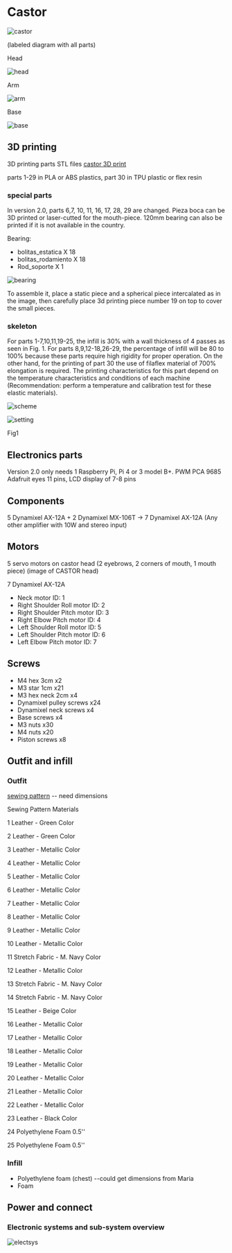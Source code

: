 # Castor

![castor](https://github.com/NatalieLeung03/castor/blob/main/CASTORv2.0Brazil.png)

(labeled diagram with all parts)

Head

![head](https://github.com/NatalieLeung03/castor/blob/main/head-labelled.JPG)

Arm

![arm](https://github.com/NatalieLeung03/castor/blob/main/arm-labelled.JPG)

Base

![base](https://github.com/NatalieLeung03/castor/blob/main/base-labelled.JPG)

## 3D printing
3D printing parts STL files
[castor 3D print](https://github.com/NatalieLeung03/castor/tree/main/castor-design-master)

parts 1-29 in PLA or ABS plastics, part 30 in TPU plastic or flex resin

### special parts
In version 2.0, parts 6,7, 10, 11, 16, 17, 28, 29 are changed. Pieza boca can be 3D printed or laser-cutted for the mouth-piece. 120mm bearing can also be printed if it is not available in the country.

Bearing: 
- bolitas_estatica X 18
- bolitas_rodamiento X 18
- Rod_soporte X 1

![bearing](https://github.com/NatalieLeung03/castor/blob/main/castor-design-master/3d_print_bearing.png)

To assemble it, place a static piece and a spherical piece intercalated as in the image, then carefully place 3d printing piece number 19 on top to cover the small pieces.

### skeleton
For parts 1-7,10,11,19-25, the infill is 30% with a wall thickness of 4 passes as seen in Fig. 1. 
For parts 8,9,12-18,26-29, the percentage of infill will be 80 to 100% because these parts require high rigidity for proper operation. On the other hand, for the printing of part 30 the use of filaflex material of 700% elongation is required. The printing characteristics for this part depend on the temperature characteristics and conditions of each machine (Recommendation: perform a temperature and calibration test for these elastic materials).

![scheme](https://github.com/NatalieLeung03/castor/blob/main/castor-design-master/scheme2.0.png)

![setting](https://github.com/NatalieLeung03/castor/blob/main/castor-design-master/3Dprinting_setting.png)

Fig1

## Electronics parts
Version 2.0 only needs 1 Raspberry Pi, Pi 4 or 3 model B+.
PWM PCA 9685
Adafruit eyes 11 pins, LCD display of 7-8 pins

## Components
5 Dynamixel AX-12A + 2 Dynamixel MX-106T -> 7 Dynamixel AX-12A 
(Any other amplifier with 10W and stereo input)


## Motors 
5 servo motors on castor head (2 eyebrows, 2 corners of mouth, 1 mouth piece)
(image of CASTOR head)

7 Dynamixel AX-12A 

- Neck motor ID: 1
- Right Shoulder Roll motor ID: 2
- Right Shoulder Pitch motor ID: 3
- Right Elbow Pitch motor ID: 4
- Left Shoulder Roll motor ID: 5
- Left Shoulder Pitch motor ID: 6
- Left Elbow Pitch motor ID: 7

## Screws
- M4 hex 3cm				x2			
- M3 star 1cm				x21
- M3 hex neck 2cm			x4
- Dynamixel pulley screws		x24
- Dynamixel neck screws			x4
- Base screws				x4
- M3 nuts				x30
- M4 nuts				x20
- Piston screws				x8

## Outfit and infill
### Outfit
[sewing pattern](https://github.com/NatalieLeung03/castor/tree/main/Sewing%20Patterns) -- need dimensions

Sewing Pattern	Materials

1	Leather - Green Color

2	Leather - Green Color

3	Leather - Metallic Color

4	Leather - Metallic Color

5	Leather - Metallic Color

6	Leather - Metallic Color

7	Leather - Metallic Color

8	Leather - Metallic Color

9	Leather - Metallic Color

10	Leather - Metallic Color

11	Stretch Fabric - M. Navy Color

12	Leather - Metallic Color

13	Stretch Fabric - M. Navy Color

14	Stretch Fabric - M. Navy Color

15	Leather - Beige Color

16	Leather - Metallic Color

17	Leather - Metallic Color

18	Leather - Metallic Color

19	Leather - Metallic Color

20	Leather - Metallic Color

21	Leather - Metallic Color

22	Leather - Metallic Color

23	Leather - Black Color

24	Polyethylene Foam 0.5''

25	Polyethylene Foam 0.5''


### Infill
- Polyethylene foam (chest) --could get dimensions from Maria
- Foam


## Power and connect
### Electronic systems and sub-system overview
![electsys](https://github.com/NatalieLeung03/castor/blob/main/electronics%20systems.png)
